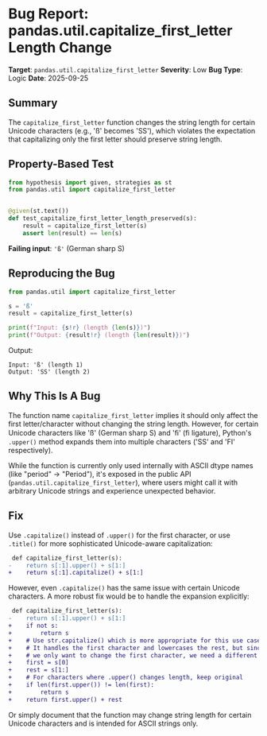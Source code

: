 # Bug Report: pandas.util.capitalize_first_letter Length Change

**Target**: `pandas.util.capitalize_first_letter`
**Severity**: Low
**Bug Type**: Logic
**Date**: 2025-09-25

## Summary

The `capitalize_first_letter` function changes the string length for certain Unicode characters (e.g., 'ß' becomes 'SS'), which violates the expectation that capitalizing only the first letter should preserve string length.

## Property-Based Test

```python
from hypothesis import given, strategies as st
from pandas.util import capitalize_first_letter


@given(st.text())
def test_capitalize_first_letter_length_preserved(s):
    result = capitalize_first_letter(s)
    assert len(result) == len(s)
```

**Failing input**: `'ß'` (German sharp S)

## Reproducing the Bug

```python
from pandas.util import capitalize_first_letter

s = 'ß'
result = capitalize_first_letter(s)

print(f"Input: {s!r} (length {len(s)})")
print(f"Output: {result!r} (length {len(result)})")
```

Output:
```
Input: 'ß' (length 1)
Output: 'SS' (length 2)
```

## Why This Is A Bug

The function name `capitalize_first_letter` implies it should only affect the first letter/character without changing the string length. However, for certain Unicode characters like 'ß' (German sharp S) and 'ﬁ' (fi ligature), Python's `.upper()` method expands them into multiple characters ('SS' and 'FI' respectively).

While the function is currently only used internally with ASCII dtype names (like "period" -> "Period"), it's exposed in the public API (`pandas.util.capitalize_first_letter`), where users might call it with arbitrary Unicode strings and experience unexpected behavior.

## Fix

Use `.capitalize()` instead of `.upper()` for the first character, or use `.title()` for more sophisticated Unicode-aware capitalization:

```diff
 def capitalize_first_letter(s):
-    return s[:1].upper() + s[1:]
+    return s[:1].capitalize() + s[1:]
```

However, even `.capitalize()` has the same issue with certain Unicode characters. A more robust fix would be to handle the expansion explicitly:

```diff
 def capitalize_first_letter(s):
-    return s[:1].upper() + s[1:]
+    if not s:
+        return s
+    # Use str.capitalize() which is more appropriate for this use case
+    # It handles the first character and lowercases the rest, but since
+    # we only want to change the first character, we need a different approach
+    first = s[0]
+    rest = s[1:]
+    # For characters where .upper() changes length, keep original
+    if len(first.upper()) != len(first):
+        return s
+    return first.upper() + rest
```

Or simply document that the function may change string length for certain Unicode characters and is intended for ASCII strings only.